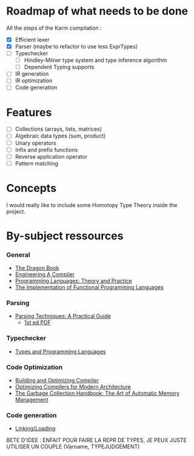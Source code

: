 # Roadmap of what needs to be done
All the steps of the Karm compilation :
- [x] Efficient lexer
- [x] Parser (maybe to refactor to use less ExprTypes)
- [ ] Typechecker
    - [ ] Hindley-Milner type system and type inference algorithm
    - [ ] Dependent Typing supports
- [ ] IR generation
- [ ] IR optimization
- [ ] Code generation

# Features
- [ ] Collections (arrays, lists, matrices)
- [ ] Algebraic data types (sum, product)
- [ ] Unary operators
- [ ] Infix and prefix functions
- [ ] Reverse application operator
- [ ] Pattern matching

# Concepts
I would really like to include some Homotopy Type Theory inside the project.

# By-subject ressources
### General
- [The Dragon Book](https://www.amazon.com/dp/0321486811)
- [Engineering A Compiler](https://www.amazon.com/dp/012088478X)
- [Programming Languages: Theory and Practice](http://people.cs.uchicago.edu/~blume/classes/aut2008/proglang/text/offline.pdf)
- [The Implementation of Functional Programming Languages](https://www.microsoft.com/en-us/research/wp-content/uploads/1987/01/slpj-book-1987-small.pdf)

### Parsing
- [Parsing Techniques: A Practical Guide](https://www.amazon.com/dp/038720248X)
    - [1st ed PDF](https://dickgrune.com/Books/PTAPG_1st_Edition/)

### Typechecker
- [Types and Programming Languages](https://www.amazon.com/dp/0262162091)

### Code Optimization
- [Building and Optimizing Compiler](https://www.amazon.com/dp/155558179X)
- [Optimizing Compilers for Modern Architecture](https://www.amazon.com/dp/1558602860/)
- [The Garbage Collection Handbook: The Art of Automatic Memory Management](https://www.amazon.com/dp/1420082795)

### Code generation
- [Linking/Loading](https://www.amazon.com/dp/1558604960)

BETE D'IDEE : ENFAIT POUR FAIRE LA REPR DE TYPES, JE PEUX JUSTE UTILISER UN COUPLE (Varname, TYPEJUDGEMENT)
